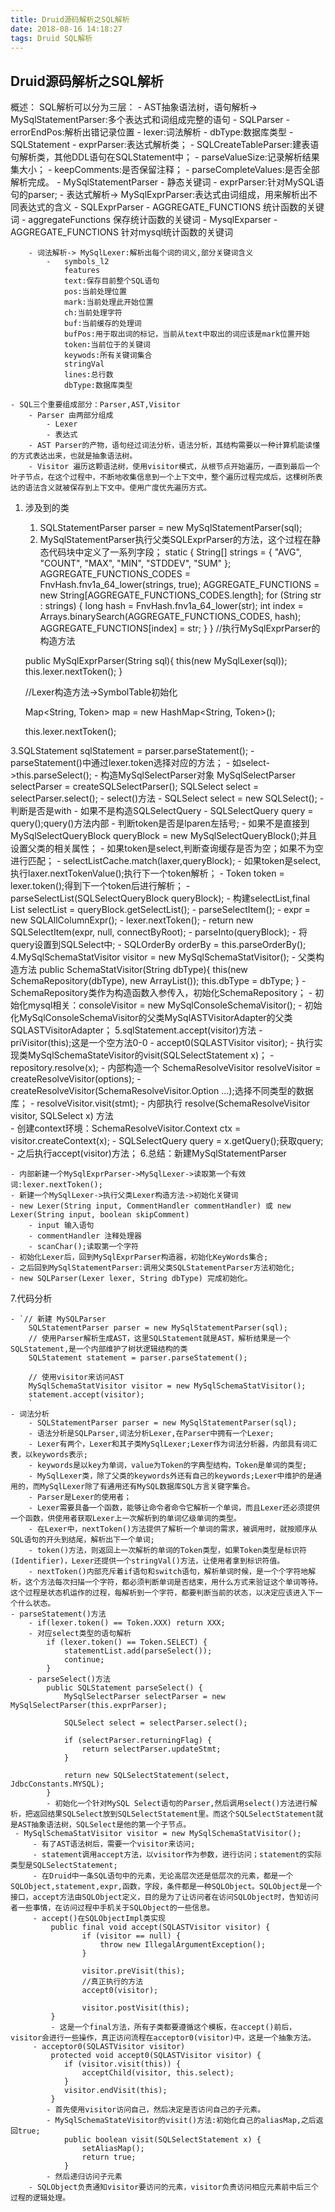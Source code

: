 ```yaml
---
title: Druid源码解析之SQL解析
date: 2018-08-16 14:18:27
tags: Druid SQL解析
---
```


## Druid源码解析之SQL解析 ##
概述：
	SQL解析可以分为三层：
		- AST抽象语法树，语句解析-> MySqlStatementParser:多个表达式和词组成完整的语句 
			- SQLParser
				- errorEndPos:解析出错记录位置
				- lexer:词法解析
				- dbType:数据库类型
			- SQLStatement
				- exprParser:表达式解析类；
				- SQLCreateTableParser:建表语句解析类，其他DDL语句在SQLStatement中；
				- parseValueSize:记录解析结果集大小；
				- keepComments:是否保留注释；
				- parseCompleteValues:是否全部解析完成。
			- MySqlStatementParser
				- 静态关键词
				- exprParser:针对MySQL语句的parser;
		- 表达式解析-> MySqlExprParser:表达式由词组成，用来解析出不同表达式的含义
			- SQLExprParser 
				- AGGREGATE_FUNCTIONS 统计函数的关键词
				- aggregateFunctions 保存统计函数的关键词
			- MysqlExparser
				- AGGREGATE_FUNCTIONS 针对mysql统计函数的关键词

		- 词法解析-> MySqlLexer:解析出每个词的词义,部分关键词含义
			-   symbols_l2
				features
				text:保存目前整个SQL语句
				pos:当前处理位置
				mark:当前处理此开始位置
				ch:当前处理字符
				buf:当前缓存的处理词
				bufPos:用于取出词的标记，当前从text中取出的词应该是mark位置开始
				token:当前位于的关键词
				keywods:所有关键词集合
				stringVal
				lines:总行数
				dbType:数据库类型
	
	- SQL三个重要组成部分：Parser,AST,Visitor
		- Parser 由两部分组成
			- Lexer
			- 表达式
		- AST Parser的产物，语句经过词法分析，语法分析，其结构需要以一种计算机能读懂的方式表达出来，也就是抽象语法树。
		- Visitor 遍历这颗语法树，使用visitor模式，从根节点开始遍历，一直到最后一个叶子节点，在这个过程中，不断地收集信息到一个上下文中，整个遍历过程完成后，这棵树所表达的语法含义就被保存到上下文中。使用广度优先遍历方式。
					
1. 涉及到的类
	1. SQLStatementParser parser = new MySqlStatementParser(sql);
	2. MySqlStatementParser执行父类SQLExprParser的方法，这个过程在静态代码块中定义了一系列字段；
	static {
        String[] strings = { "AVG", "COUNT", "MAX", "MIN", "STDDEV", "SUM" };
       	AGGREGATE_FUNCTIONS_CODES = FnvHash.fnv1a_64_lower(strings, true);
        AGGREGATE_FUNCTIONS = new String[AGGREGATE_FUNCTIONS_CODES.length];
        for (String str : strings) {
            long hash = FnvHash.fnv1a_64_lower(str);
            int index = Arrays.binarySearch(AGGREGATE_FUNCTIONS_CODES, hash);
            AGGREGATE_FUNCTIONS[index] = str;
        }
    } 
	//执行MySqlExprParser的构造方法
	
	public MySqlExprParser(String sql){
        this(new MySqlLexer(sql));
        this.lexer.nextToken();
    } 

	//Lexer构造方法->SymbolTable初始化
	
	Map<String, Token> map = new HashMap<String, Token>();
	
	this.lexer.nextToken();

3.SQLStatement sqlStatement = parser.parseStatement();
	- parseStatement()中通过lexer.token选择对应的方法；
	- 如select->this.parseSelect();
	- 构造MySqlSelectParser对象
	MySqlSelectParser selectParser = createSQLSelectParser();
	SQLSelect select = selectParser.select();
	- select()方法
		- SQLSelect select = new SQLSelect();
		- 判断是否是with
		- 如果不是构造SQLSelectQuery
			- SQLSelectQuery query = query();query()方法内部
				- 判断token是否是lparen左括号;
				- 如果不是直接到MySqlSelectQueryBlock queryBlock = new MySqlSelectQueryBlock();并且设置父类的相关属性；
				- 如果token是select,判断查询缓存是否为空；如果不为空进行匹配；
					- selectListCache.match(laxer,queryBlock);
				- 如果token是select,执行laxer.nextTokenValue();执行下一个token解析；
				- Token token = lexer.token();得到下一个token后进行解析；
				- parseSelectList(SQLSelectQueryBlock queryBlock);
					- 构建selectList,final List<SQLSelectItem> selectList = queryBlock.getSelectList();
					- parseSelectItem();
					- expr = new SQLAllColumnExpr();
					- lexer.nextToken();
					- return new SQLSelectItem(expr, null, connectByRoot);
				- parseInto(queryBlock);
			- 将query设置到SQLSelect中;
			- SQLOrderBy orderBy = this.parseOrderBy();
4.MySqlSchemaStatVisitor visitor = new MySqlSchemaStatVisitor();
	- 父类构造方法
	 public SchemaStatVisitor(String dbType){
        this(new SchemaRepository(dbType), new ArrayList<Object>());
        this.dbType = dbType;
     }
	- SchemaRepository类作为构造函数入参传入，初始化SchemaRepository；
	- 初始化mysql相关：consoleVisitor = new MySqlConsoleSchemaVisitor();
	- 初始化MySqlConsoleSchemaVisitor的父类MySqlASTVisitorAdapter的父类SQLASTVisitorAdapter；
5.sqlStatement.accept(visitor)方法
	- priVisitor(this);这是一个空方法0-0
	- accept0(SQLASTVisitor visitor);
		- 执行实现类MySqlSchemaStateVisitor的visit(SQLSelectStatement x)；
			- repository.resolve(x);
				- 内部构造一个 SchemaResolveVisitor resolveVisitor = createResolveVisitor(options);
				- createResolveVisitor(SchemaResolveVisitor.Option ...);选择不同类型的数据库；
			- resolveVisitor.visit(stmt);
				- 内部执行 resolve(SchemaResolveVisitor visitor, SQLSelect x) 方法         
        		- 创建context环境：SchemaResolveVisitor.Context ctx = visitor.createContext(x);
        		- SQLSelectQuery query = x.getQuery();获取query;
        		- 之后执行accept(visitor)方法；
6.总结：新建MySqlStatementParser
	
	- 内部新建一个MySqlExprParser->MySqlLexer->读取第一个有效词:lexer.nextToken();
	- 新建一个MySqlLexer->执行父类Lexer构造方法->初始化关键词
	- new Lexer(String input, CommentHandler commentHandler) 或 new Lexer(String input, boolean skipComment)
		- input 输入语句
		- commentHandler 注释处理器
		- scanChar();读取第一个字符
	- 初始化Lexer后，回到MySqlExprParser构造器，初始化KeyWords集合;
	- 之后回到MySqlStatementParser:调用父类SQLStatementParser方法初始化;
	- new SQLParser(Lexer lexer, String dbType) 完成初始化。 
7.代码分析
		

	- `// 新建 MySQLParser
        SQLStatementParser parser = new MySqlStatementParser(sql);
        // 使用Parser解析生成AST，这里SQLStatement就是AST，解析结果是一个SQLStatement,是一个内部维护了树状逻辑结构的类
        SQLStatement statement = parser.parseStatement();

        // 使用visitor来访问AST
        MySqlSchemaStatVisitor visitor = new MySqlSchemaStatVisitor();
        statement.accept(visitor);
		`
	- 词法分析
		- SQLStatementParser parser = new MySqlStatementParser(sql);
		- 语法分析是SQLParser,词法分析Lexer,在Parser中拥有一个Lexer;
		- Lexer有两个，Lexer和其子类MySqlLexer;Lexer作为词法分析器，内部具有词汇表，以keywords表示;
		- keywords是以key为单词，value为Token的字典型结构，Token是单词的类型;
		- MySqlLexer类，除了父类的keywords外还有自己的keywords;Lexer中维护的是通用的，而MySqlLexer除了有通用还有MySQL数据库SQL方言关键字集合。
		- Parser是Lexer的使用者；
		- Lexer需要具备一个函数，能够让命令者命令它解析一个单词，而且Lexer还必须提供一个函数，供使用者获取Lexer上一次解析到的单词亿级单词的类型。
		- 在Lexer中，nextToken()方法提供了解析一个单词的需求，被调用时，就按顺序从SQL语句的开头到结尾，解析出下一个单词;
		- token()方法，则返回上一次解析的单词的Token类型，如果Token类型是标识符(Identifier)，Lexer还提供一个stringVal()方法，让使用者拿到标识符值。
		- nextToken()内部充斥着if语句和switch语句，解析单词时候，是一个个字符地解析，这个方法每次扫描一个字符，都必须判断单词是否结束，用什么方式来验证这个单词等待。这个过程是状态机运作的过程，每解析到一个字符，都要判断当前的状态，以决定应该进入下一个什么状态。
	- parseStatement()方法
		- if(lexer.token() == Token.XXX) return XXX;
		- 对应select类型的语句解析
			if (lexer.token() == Token.SELECT) {
    			statementList.add(parseSelect());
    			continue;
			}
		- parseSelect()方法
			public SQLStatement parseSelect() {
		        MySqlSelectParser selectParser = new MySqlSelectParser(this.exprParser);
		        
		        SQLSelect select = selectParser.select();
		        
		        if (selectParser.returningFlag) {
		            return selectParser.updateStmt;
		        }
		        
		        return new SQLSelectStatement(select, JdbcConstants.MYSQL);
 	    	}
			- 初始化一个针对MySQL Select语句的Parser,然后调用select()方法进行解析，把返回结果SQLSelect放到SQLSelectStatement里。而这个SQLSelectStatement就是AST抽象语法树，SQLSelect是他的第一个子节点。
     - MySqlSchemaStatVisitor visitor = new MySqlSchemaStatVisitor();
         - 有了AST语法树后，需要一个visitor来访问;
         - statement调用accept方法，以visitor作为参数，进行访问；statement的实际类型是SQLSelectStatement;
         - 在Druid中一条SQL语句中的元素，无论高层次还是低层次的元素，都是一个SQLObject,statement,expr,函数，字段，条件都是一种SQLObject。SQLObject是一个接口，accept方法由SQLObject定义，目的是为了让访问者在访问SQLObject时，告知访问者一些事情，在访问过程中手机关于SQLObject的一些信息。
         - accept()在SQLObjectImpl类实现
	         public final void accept(SQLASTVisitor visitor) {
			        if (visitor == null) {
			            throw new IllegalArgumentException();
			        }
			
			        visitor.preVisit(this);
					//真正执行的方法
			        accept0(visitor);
			
			        visitor.postVisit(this);
			 }
			 - 这是一个final方法，所有子类都要遵循这个模板，在accept()前后，visitor会进行一些操作，真正访问流程在acceptor0(visitor)中，这是一个抽象方法。
		 - acceptor0(SQLASTVisitor visitor)
			 protected void accept0(SQLASTVisitor visitor) {
        		if (visitor.visit(this)) {
            		acceptChild(visitor, this.select);
        		}
        		visitor.endVisit(this);
    	     }
			- 首先使用visitor访问自己，然后决定是否访问自己的子元素。
			- MySqlSchemaStateVisitor的visit()方法:初始化自己的aliasMap,之后返回true;
				public boolean visit(SQLSelectStatement x) {
        			setAliasMap();
        			return true;
    			}
			- 然后递归访问子元素
		- SQLObject负责通知visitor要访问的元素，visitor负责访问相应元素前中后三个过程的逻辑处理。
	

